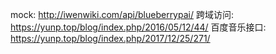 mock:
    http://iwenwiki.com/api/blueberrypai/
跨域访问:
    https://yunp.top/blog/index.php/2016/05/12/44/
百度音乐接口:
    https://yunp.top/blog/index.php/2017/12/25/271/
